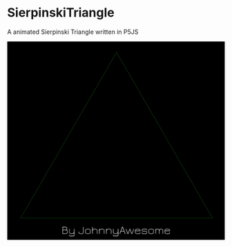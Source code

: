 # SierpinskiTriangle
A animated Sierpinski Triangle written in P5JS

![SierpinskiTriangle](https://github.com/johnnyawesome/SierpinskiTriangle/blob/master/SierpinskiTriangle/DemoImg/SierpinskiTriangleGenerations.gif)
